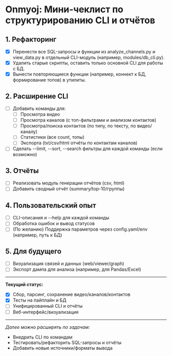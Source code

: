 # Onmyoj: Мини-чеклист по структурированию CLI и отчётов

## 1. Рефакторинг
- [x] Перенести все SQL-запросы и функции из analyze_channels.py и view_data.py в отдельный CLI-модуль (например, modules/db_cli.py).
- [x] Удалить старые скрипты, оставить только основной CLI для работы с БД.
- [x] Вынести повторяющиеся функции (например, коннект к БД, формирование топов) в утилиты.

## 2. Расширение CLI
- [ ] Добавить команды для:
    - [ ] Просмотра видео
    - [ ] Просмотра каналов (с топ-фильтрами и анализом контактов)
    - [ ] Просмотра/поиска контактов (по типу, по тексту, по видео/каналу)
    - [ ] Статистики (все count, топы)
    - [ ] Экспорта (txt/csv/html отчёты по контактам каналов)
- [ ] Сделать --limit, --sort, --search фильтры для каждой команды (если возможно)

## 3. Отчёты
- [ ] Реализовать модуль генерации отчётов (csv, html)
- [ ] Добавить сводный отчёт (summary/top-10/группы)

## 4. Пользовательский опыт
- [ ] CLI-описания и --help для каждой команды
- [ ] Обработка ошибок и вывод статусов
- [ ] (По желанию) Поддержка параметров через config.yaml/env (например, путь к БД)

## 5. Для будущего
- [ ] Визуализация связей и данных (web/viewer/graph)
- [ ] Экспорт дампа для анализа (например, для Pandas/Excel)

---

**Текущий статус:**
- [x] Сбор, парсинг, сохранение видео/каналов/контактов
- [x] Тесты на пайплайн и БД
- [ ] Унифицированный CLI и отчёты
- [ ] Веб-интерфейс/визуализация

---

_Далее можно расширять по задачам:_
- Внедрить CLI по командам
- Тестировать/рефакторить SQL-запросы и отчёты
- Добавить новые источники/форматы вывода
